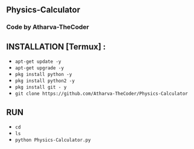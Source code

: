 ## Physics-Calculator
### Code by Atharva-TheCoder

## INSTALLATION [Termux] :

* `apt-get update -y`
* `apt-get upgrade -y`
* `pkg install python -y`
* `pkg install python2 -y`
* `pkg install git - y`
* `git clone https://github.com/Atharva-TheCoder/Physics-Calculator`

## RUN

* `cd`
* `ls`
* `python Physics-Calculator.py`
